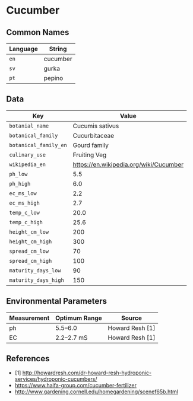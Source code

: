 # Cucumber

## Common Names

Language|String
-|-
`en`|cucumber
`sv`|gurka
`pt`|pepino


## Data

Key|Value
-|-
`botanial_name`|Cucumis sativus
`botanical_family`|Cucurbitaceae
`botanical_family_en`|Gourd family
`culinary_use`|Fruiting Veg
`wikipedia_en`|https://en.wikipedia.org/wiki/Cucumber
`ph_low`|5.5
`ph_high`|6.0
`ec_ms_low`|2.2
`ec_ms_high`|2.7
`temp_c_low`|20.0
`temp_c_high`|25.6
`height_cm_low`|200
`height_cm_high`|300
`spread_cm_low`|70
`spread_cm_high`|100
`maturity_days_low`|90
`maturity_days_high`|150


## Environmental Parameters

Measurement | Optimum Range | Source
--- | --- | ---
ph | 5.5–6.0 | Howard Resh [1]
EC | 2.2–2.7 mS | Howard Resh [1]

## References

* [1] http://howardresh.com/dr-howard-resh-hydroponic-services/hydroponic-cucumbers/
* https://www.haifa-group.com/cucumber-fertilizer
* http://www.gardening.cornell.edu/homegardening/scenef65b.html
